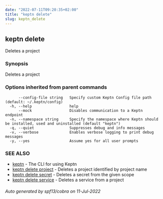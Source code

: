```yaml
---
date: "2022-07-11T09:20:35+02:00"
title: "keptn delete"
slug: keptn_delete
---
```

## keptn delete

Deletes a project

### Synopsis

Deletes a project

### Options inherited from parent commands

```
      --config-file string   Specify custom Keptn Config file path (default: ~/.keptn/config)
  -h, --help                 help
      --mock                 Disables communication to a Keptn endpoint
  -n, --namespace string     Specify the namespace where Keptn should be installed, used and uninstalled (default "keptn")
  -q, --quiet                Suppresses debug and info messages
  -v, --verbose              Enables verbose logging to print debug messages
  -y, --yes                  Assume yes for all user prompts
```

### SEE ALSO

* [keptn](../keptn/)	 - The CLI for using Keptn
* [keptn delete project](../keptn_delete_project/)	 - Deletes a project identified by project name
* [keptn delete secret](../keptn_delete_secret/)	 - Deletes a secret from the given scope
* [keptn delete service](../keptn_delete_service/)	 - Deletes a service from a project

###### Auto generated by spf13/cobra on 11-Jul-2022
